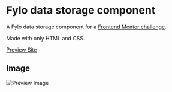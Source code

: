 # Fylo data storage component

A Fylo data storage component for a [Frontend Mentor challenge](https://www.frontendmentor.io/challenges/fylo-data-storage-component-1dZPRbV5n).

Made with only HTML and CSS.

[Preview Site](https://jonathan-cantor.github.io/Fylo-data-storage-component/)

## Image

![Preview Image](https://res.cloudinary.com/dz209s6jk/image/upload/q_auto,g_north,w_800,h_600,c_fill/Screenshots/txqbhufaavcyjt7ovhdc.jpg)
